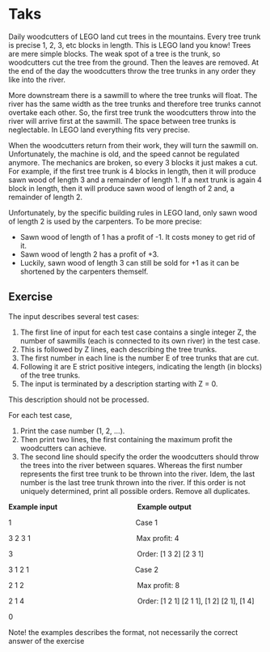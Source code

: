 # Taks

Daily woodcutters of LEGO land cut trees in the mountains. Every tree trunk is precise 1, 2, 3, etc
blocks in length. This is LEGO land you know! Trees are mere simple blocks. The weak spot of a tree
is the trunk, so woodcutters cut the tree from the ground. Then the leaves are removed. At the end of
the day the woodcutters throw the tree trunks in any order they like into the river.

More downstream there is a sawmill to where the tree trunks will float. The river has the same width
as the tree trunks and therefore tree trunks cannot overtake each other. So, the first tree trunk the
woodcutters throw into the river will arrive first at the sawmill. The space between tree trunks is
neglectable. In LEGO land everything fits very precise.

When the woodcutters return from their work, they will turn the sawmill on. Unfortunately, the
machine is old, and the speed cannot be regulated anymore. The mechanics are broken, so every 3
blocks it just makes a cut. For example, if the first tree trunk is 4 blocks in length, then it will produce
sawn wood of length 3 and a remainder of length 1. If a next trunk is again 4 block in length, then it
will produce sawn wood of length of 2 and, a remainder of length 2.

Unfortunately, by the specific building rules in LEGO land, only sawn wood of length 2 is used by the
carpenters. To be more precise:
* Sawn wood of length of 1 has a profit of -1. It costs money to get rid of it.
* Sawn wood of length 2 has a profit of +3.
* Luckily, sawn wood of length 3 can still be sold for +1 as it can be shortened by the carpenters
themself.

## Exercise
The input describes several test cases:
1. The first line of input for each test case contains a single integer Z, the number of sawmills
   (each is connected to its own river) in the test case.
2. This is followed by Z lines, each describing the tree trunks.
3. The first number in each line is the number E of tree trunks that are cut.
4. Following it are E strict positive integers, indicating the length (in blocks) of the tree trunks.
5. The input is terminated by a description starting with Z = 0.

This description should not be processed.

For each test case,
1. Print the case number (1, 2, ...).
2. Then print two lines, the first containing the maximum profit the woodcutters can achieve.
3. The second line should specify the order the woodcutters should throw the trees into the river
   between squares. Whereas the first number represents the first tree trunk to be thrown into
   the river. Idem, the last number is the last tree trunk thrown into the river. If this order is not
   uniquely determined, print all possible orders. Remove all duplicates.


**Example input** &emsp;&emsp;&emsp;&emsp;&emsp;&emsp;&emsp;&emsp;&emsp;&emsp;&emsp;**Example output**

   1 &emsp;&emsp;&emsp;&emsp;&emsp;&emsp;&emsp;&emsp;&emsp;&emsp;&emsp;&emsp;&emsp;&emsp;&emsp;&emsp;&emsp; Case 1

   3 2 3 1&emsp;&emsp;&emsp;&emsp;&emsp;&emsp;&emsp;&emsp;&emsp;&emsp;&emsp;&emsp;&emsp;&emsp;&emsp;Max profit: 4

   3 &emsp;&emsp;&emsp;&emsp;&emsp;&emsp;&emsp;&emsp;&emsp;&emsp;&emsp;&emsp;&emsp;&emsp;&emsp;&emsp;&emsp; Order: [1 3 2] [2 3 1]

   3 1 2 1&emsp;&emsp;&emsp;&emsp;&emsp;&emsp;&emsp;&emsp;&emsp;&emsp;&emsp;&emsp;&emsp;&emsp;&emsp;Case 2

   2 1 2&emsp;&emsp;&emsp;&emsp;&emsp;&emsp;&emsp;&emsp;&emsp;&emsp;&emsp;&emsp;&emsp;&emsp;&emsp;&emsp;Max profit: 8

   2 1 4&emsp;&emsp;&emsp;&emsp;&emsp;&emsp;&emsp;&emsp;&emsp;&emsp;&emsp;&emsp;&emsp;&emsp;&emsp;&emsp;Order: [1 2 1] [2 1 1], [1 2] [2 1], [1 4]

   0
   
   Note! the examples describes the format, not necessarily the correct answer of the exercise